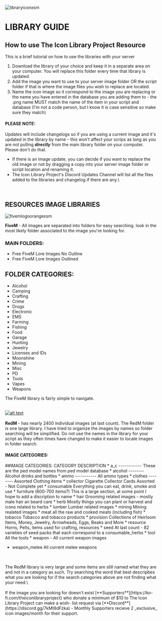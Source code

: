 ![libraryiconxsm](https://github.com/user-attachments/assets/31390ce3-d122-40fe-b69d-2b23c22cd500)
# LIBRARY GUIDE

## How to use The Icon Library Project Resource

This is a brief tutorial on how to use the libraries with your server

1. Download the library of your choice and keep it in a separate area on your computer. You will replace this folder every time that library is updated.
2. Add the image you want to use to your server image folder OR the script folder if that is where the image files you wish to replace are located.
3. Name the icon image so it correspond to the image you are replacing or the name you have entered in the database you are adding them to - the .png name MUST match the name of the item in your script and database (I'm not a code person, but I know it is case sensitive so make sure they match)

#### **PLEASE NOTE:**

Updates will include changelogs so if you are using a current image and it's updated in the library by name - this won't affect your scrips as long as you are not pulling _**directly**_ from the main library folder on your computer. Please don't do that.

* If there is an image update, you can decide if you want to replace the old image or not by dragging a copy into your server image folder or script location and renaming it.
* The Icon Library Project's Discord Updates Channel will list all the files added to the libraries and changelog if there are any.\
<br/>

## RESOURCES IMAGE LIBRARIES

![fivemlogoorangexsm](https://github.com/user-attachments/assets/010b6511-ca50-4ef5-970f-f93f5b1211b2)

**FiveM** - All images are separated into folders for easy searching. look in the most likely folder associated to the image you're looking for.<br/>

### **MAIN FOLDERS:**
* Free FiveM Lore Images No Outline
* Free FiveM Lore Images Outlined

## **FOLDER CATEGORIES:**
* Alcohol
* Camping
* Crafting
* Crime
* Drugs
* Electronic
* EMS
* Farming
* Fishing
* Food
* Garage
* Hunting
* Jewelry
* Licenses and IDs
* Moonshine
* Mining
* Misc
* PD
* Tools
* Vapes
* Weapons

The FiveM library is fairly simple to navigate.
<br/>
<br/>

[![alt text](https://github.com/user-attachments/assets/646df848-409a-4c5c-85f0-9331548f141c)](<./#RedM Logo RedSM>)\
<br/>
**RedM** - has nearly 2400 individual images (at last count). The RedM folder is one large library. I have tried to organize the images by names so folder searching will be simplified. Do not use the names in the library for your script as they often times have changed to make it easier to locate images in folder search.


#### IMAGE CATEGORIES:

##IMAGE CATEGORIES:
    CATEGORY	        DESCRIPTION
    * a_c ------------  These are the ped model names from ped model database
    * alcohol --------  Alcohol drinks and bottles
    * ammo -----------  All ammo types
    * clothes --------  Assorted Clothing items
    * collector	Cigarette Collector Cards Assorted - Not Complete yet
    * consumable	Everything you can eat, drink, smoke and use
    * furniture (600-700 items?)	This is a large section, at some point I hope to add a discription to name
    * hair	Grooming related images - mostly male hair an beard care
    * herb	Mostly things you can plant or harvest and icons related to herbs
    * lumber	Lumber related images
    * mining	Mining realated images
    * meat	all the raw and cooked meats (including fish)
    * tobacco	Tobacco and tobacco products
    * provision	Collections of Heirloom Items, Money, Jewelry, Arrowheads, Eggs, Beaks and More
    * resource	Horns, Pelts, items used for crafting, resources
    * seed	At last count - 82 varieties of seed packs that each correspond to a consumable_herbs
    * tool	All the tools
    * weapon - All current weapon images
* weapon_melee	All current melee weapons
<br/>
<br/>  
The RedM library is very large and some items are still named what they are and not in a category as such. Try searching the word that best descripbes what you are looking for
if the search categories above are not finding what your need.\
<br/>
<br/>
If the image you are looking for doesn't exist [**Supporters**](https://ko-fi.com/theiconlibraryproject) who donate a minimum of $10 to The Icon Library Project can make a wish-
list request via [**Discord**](https://discord.gg/7kMt8dFzka) - Monthly Supporters recieve 2 _exclusive_ icon images/month for their support.
